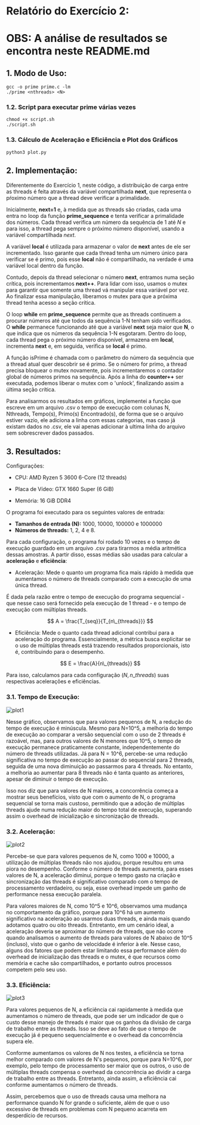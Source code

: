 # Relatório do Exercício 2:

# OBS: A análise de resultados se encontra neste README.md

## 1. Modo de Uso:

```
gcc -o prime prime.c -lm
./prime <nthreads> <N>
```

### 1.2. Script para executar prime várias vezes

```
chmod +x script.sh
./script.sh
```

### 1.3. Cálculo de Aceleração e Eficiência e Plot dos Gráficos
```
python3 plot.py
```


## 2. Implementação:

Diferentemente do Exercício 1, neste código, a distribuição de carga entre as threads é feita através da variável compartilhada **next**, que representa o pŕoximo número que a thread deve verificar a primalidade.

Inicialmente, **next=1** e, à medida que as threads são criadas, cada uma entra no loop da função **prime_sequence** e tenta verificar a primalidade dos números. Cada thread verifica um número da sequência de 1 até $N$ e para isso, a thread pega sempre o próximo número disponível, usando a variável compartilhada *next*.

A variável **local** é utilizada para armazenar o valor de **next** antes de ele ser incrementado. Isso garante que cada thread tenha um número único para verificar se é primo, pois esse **local** não é compartilhado, na verdade é uma variável local dentro da função.

Contudo, depois da thread selecionar o número **next**, entramos numa seção crítica, pois incrementamos **next++**. Para lidar com isso, usamos o mutex para garantir que somente uma thread vá manipular essa variável por vez. Ao finalizar essa manipulação, liberamos o mutex para que a próxima thread tenha  acesso a seção crítica.

O loop **while** em **prime_sequence** permite que as threads continuem a procurar números até que todos da sequência 1-N tenham sido verificados. O **while** permanece funcionando até que a variável **next** seja maior que **N**, o que indica que os números da sequência 1-N esgotaram. Dentro do loop, cada thread pega o próximo número  disponível, armazena em **local**, incrementa **next** e, em seguida, verifica se **local** é primo.

A função isPrime é chamada com o parâmetro do número da sequência que a thread atual quer descobrir se é primo. Se o número for primo, a thread precisa bloquear o mutex novamente, pois incrementaremos o contador global de números primos na sequência. Após a linha do **counter++** ser executada, podemos liberar o mutex com o 'unlock', finalizando assim a última seção crítica.

Para analisarmos os resultados em gráficos, implementei a função que escreve em um arquivo .csv o tempo de execução com colunas N, Nthreads, Tempo(s), Primo(s) Encontrado(s), de forma que se o arquivo estiver vazio, ele adiciona a linha com essas categorias, mas caso já existam dados no .csv, ele vai apenas adicionar à ultima linha do arquivo sem sobrescrever dados passados.

## 3. Resultados:

Configurações:

* CPU: AMD Ryzen 5 3600 6-Core (12 threads)

* Placa de Vídeo: GTX 1660 Super (6 GiB)

* Memória: 16 GiB DDR4

O programa foi executado para os seguintes valores de entrada:

* **Tamanhos de entrada (N):** 1000, 10000, 100000 e 1000000
* **Números de threads:** 1, 2, 4 e 8.

Para cada configuração, o programa foi rodado 10 vezes e o tempo de execução guardado em um arquivo .csv para tirarmos a média aritmética dessas amostras. A partir disso, essas médias são usadas para calcular a **aceleração** e **eficiência**:

* Aceleração:  Mede o quanto um programa fica mais rápido à medida que aumentamos o número de threads comparado com a execução de uma única thread.

É dada pela razão entre o tempo de execução do programa sequencial - que nesse caso será fornecido pela execução de 1 thread - e o tempo de execução com múltiplas threads.

$$
A = \frac{T_{seq}}{T_{n\_{threads}}}
$$

* Eficiência: Mede o quanto cada thread adicional contribui para a aceleração do programa. Essencialmente, a métrica busca explicitar se o uso de múltiplas threads está trazendo resultados proporcionais, isto é, contribuindo para o desempenho.

$$
E = \frac{A}{n\_{threads}}
$$

Para isso, calculamos para cada configuração $(N, n\_threads)$ suas respectivas acelerações e eficiências.

### 3.1. Tempo de Execução:

![plot1](./graficos/tempo_execucao_por_threads.png)

Nesse gráfico, observamos que para valores pequenos de N, a redução do tempo de execução é minúscula. Mesmo para N=10^5, a melhoria do tempo de execução ao comparar a versão sequencial com o uso de 2 threads é razoável, mas, para outros valores de N menores que 10^5, o tempo de execução permanece praticamente constante, independentemente do número de threads utilizadas. 
Já para N = 10^6, percebe-se uma redução significativa no tempo de execução ao passar do sequencial para 2 threads, seguida de uma nova diminuição ao passarmos para 4 threads. No entanto, a melhoria ao aumentar para 8 threads não é tanta quanto as anteriores, apesar de diminuir o tempo de execução.

Isso nos diz que para valores de N maiores, a concorrência começa a mostrar seus benefícios, visto que com o aumento de N, o programa sequencial se torna mais custoso, permitindo que a adoção de múltiplas threads ajude numa redução maior do tempo total de execução, superando assim o overhead de inicialização e sincronização de threads.

### 3.2. Aceleração:

![plot2](./graficos/aceleração_por_threads.png)

Percebe-se que para valores pequenos de N, como 1000 e 10000, a utilização de múltiplas threads não nos ajudou, porque resultou em uma piora no desempenho. Conforme o número de threads aumenta, para esses valores de N, a aceleração diminui, porque o tempo gasto na criação e sincronização das threads é significativo comparado com o tempo de processamento verdadeiro, ou seja, esse overhead impede um ganho de performance nessa execução paralela.

Para valores maiores de N, como 10^5 e 10^6, observamos uma mudança no comportamento da gráfico, porque para 10^6 há um aumento significativo na aceleração ao usarmos duas threads, e ainda mais quando adotamos quatro ou oito threads. Entretanto, em um cenário ideal, a aceleração deveria se aproximar do número de threads, que não ocorre quando analisamos o aumento de threads para valores de N abaixo de 10^5 (incluso), visto que o ganho de velocidade é inferior à ele. Nesse caso, alguns dos fatores que podem estar limitando essa performance além do overhead de inicialização das threads e o mutex, é que recursos como memória e cache são compartilhados, e portanto outros processos competem pelo seu uso.

### 3.3. Eficiência:

![plot3](./graficos/eficiência_por_threads.png)


Para valores pequenos de N, a eficiência cai rapidamente à medida que aumentamos o número de threads, que pode ser um indicador de que o custo desse manejo de threads é maior que os ganhos da divisão de carga de trabalho entre as threads. Isso se deve ao fato de que o tempo de execução já é pequeno sequencialmente e o overhead da concorrência supera ele.

Conforme aumentamos os valores de N nos testes, a eficiência se torna melhor comparado com valores de N's pequenos, porque para N=10^6, por exemplo, pelo tempo de processamento ser maior que os outros, o uso de múltiplas threads compensa o overhead da concorrência ao dividir a carga de trabalho entre as threads. Entretanto, ainda assim, a eficiência cai conforme aumentamos o número de threads. 

Assim, percebemos que o uso de threads causa uma melhora na performance quando N for grande o suficiente, além de que o uso excessivo de threads em problemas com N pequeno acarreta em desperdício de recursos.

